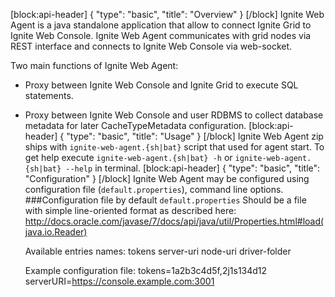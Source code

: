 [block:api-header]
{
  "type": "basic",
  "title": "Overview"
}
[/block]
Ignite Web Agent is a java standalone application that allow to connect Ignite Grid to Ignite Web Console.
Ignite Web Agent communicates with grid nodes via REST interface and connects to Ignite Web Console via web-socket.

Two main functions of Ignite Web Agent:
* Proxy between Ignite Web Console and Ignite Grid to execute SQL statements.
* Proxy between Ignite Web Console and user RDBMS to collect database metadata for later CacheTypeMetadata configuration.
[block:api-header]
{
  "type": "basic",
  "title": "Usage"
}
[/block]
Ignite Web Agent zip ships with `ignite-web-agent.{sh|bat}` script that used for agent start.
To get help execute `ignite-web-agent.{sh|bat} -h` or  `ignite-web-agent.{sh|bat} --help` in terminal.
[block:api-header]
{
  "type": "basic",
  "title": "Configuration"
}
[/block]
Ignite Web Agent may be configured using configuration file (`default.properties`), command line options.
###Configuration file by default `default.properties`
Should be a file with simple line-oriented format as described here: http://docs.oracle.com/javase/7/docs/api/java/util/Properties.html#load(java.io.Reader)

  Available entries names:
    tokens
    server-uri
    node-uri
    driver-folder

  Example configuration file:
    tokens=1a2b3c4d5f,2j1s134d12
    serverURI=https://console.example.com:3001